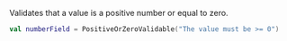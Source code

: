 Validates that a value is a positive number or equal to zero.

```kotlin
val numberField = PositiveOrZeroValidable("The value must be >= 0")
```